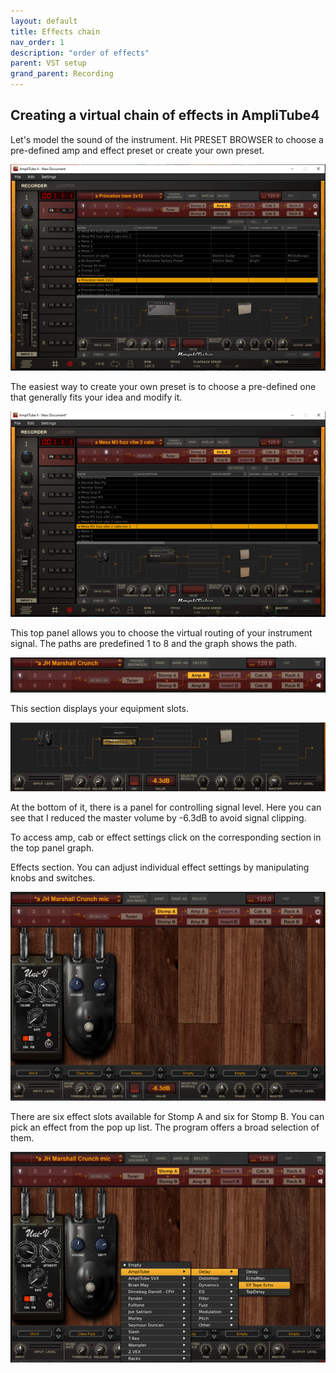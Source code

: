 ```yaml
---
layout: default
title: Effects chain
nav_order: 1
description: "order of effects"
parent: VST setup
grand_parent: Recording
---
```


## **Creating a virtual chain of effects in AmpliTube4**

Let's model the sound of the instrument. Hit PRESET BROWSER to choose a pre-defined amp and effect preset or create your own preset.

 [![AmpliTube4 - getting started](../../../assets/images/a4_02_preset.png)](../../../assets/images/a4_02_preset.jpg)

The easiest way to create your own preset is to choose a pre-defined one that generally fits your idea and modify it.

 [![AmpliTube4 - getting started](../../../assets/images/a4_03_presetmod.png)](../../../assets/images/a4_03_presetmod.jpg)

This top panel allows you to choose the virtual routing of your instrument signal. The paths are predefined 1 to 8 and the graph shows the path.

 [![AmpliTube4 - getting started](../../../assets/images/a4_04_toppanel.png)](../../../assets/images/a4_04_toppanel.jpg)

This section displays your equipment slots.

 [![AmpliTube4 - getting started](../../../assets/images/a4_05_gearslots.png)](../../../assets/images/a4_05_gearslots.jpg)

At the bottom of it, there is a panel for controlling signal level. Here you can see that I reduced the master volume by -6.3dB to avoid signal clipping.

To access amp, cab or effect settings click on the corresponding section in the top panel graph.

Effects section. You can adjust individual effect settings by manipulating knobs and switches.

 [![AmpliTube4 - getting started](../../../assets/images/a4_06_effectorder.png)](../../../assets/images/a4_06_effectorder.jpg)

There are six effect slots available for Stomp A and six for Stomp B. You can pick an effect from the pop up list. The program offers a broad selection of them.

 [![AmpliTube4 - getting started](../../../assets/images/a4_07_effectmenu.png)](../../../assets/images/a4_07_effectmenu.jpg)






